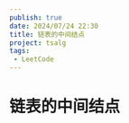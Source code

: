 ```yaml
---
publish: true
date: 2024/07/24 22:30
title: 链表的中间结点
project: tsalg
tags:
 - LeetCode
---
```


# 链表的中间结点
